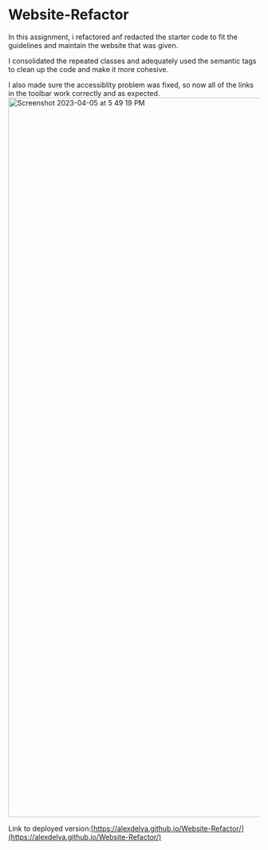 # Website-Refactor
In this assignment, i refactored anf redacted the starter code to fit the guidelines and maintain the website that was given.

I consolidated the repeated classes and adequately used the semantic tags to clean up the code and make it more cohesive.

I also made sure the accessiblity problem was fixed, so now all of the links in the toolbar work correctly and as expected.
<img width="1440" alt="Screenshot 2023-04-05 at 5 49 19 PM" src="https://user-images.githubusercontent.com/119612892/230221269-478aaa3d-e91c-4704-aba6-497663a7d657.png">

Link to deployed version:[https://alexdelva.github.io/Website-Refactor/](https://alexdelva.github.io/Website-Refactor/)
